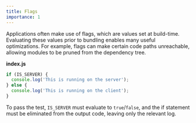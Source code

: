 ```yaml
---
title: Flags
importance: 1
---
```


Applications often make use of flags, which are values set at build-time. Evaluating these values prior to bundling enables many useful optimizations. For example, flags can make certain code paths unreachable, allowing modules to be pruned from the dependency tree.

**index.js**

```js
if (IS_SERVER) {
  console.log('This is running on the server');
} else {
  console.log('This is running on the client');
}
```

To pass the test, `IS_SERVER` must evaluate to `true`/`false`, and the if statement must be eliminated from the output code, leaving only the relevant log.
